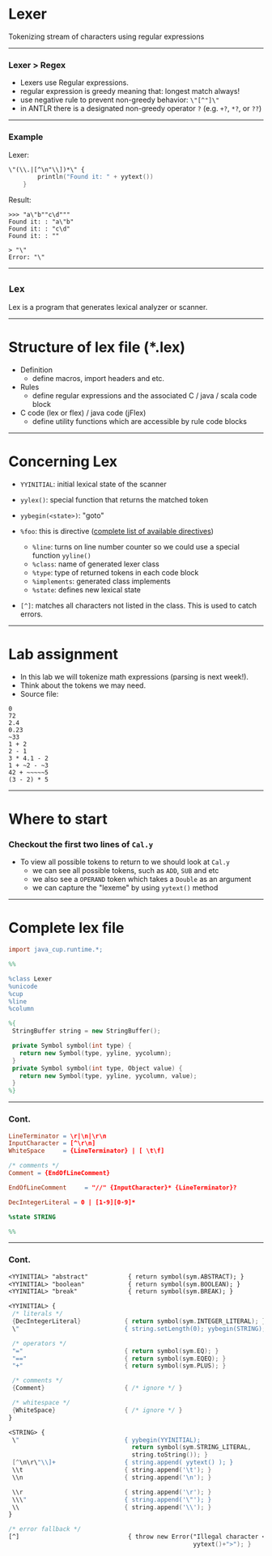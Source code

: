# Lexer

Tokenizing stream of characters using regular expressions

---

### Lexer > Regex

- Lexers use Regular expressions.
- regular expression is greedy meaning that: longest match always!
- use negative rule to prevent non-greedy behavior: `\"[^"]\"`
- in ANTLR there is a designated non-greedy operator `?` (e.g. `+?`, `*?`, or `??`)

---

### Example

Lexer:

```lex
\"(\\.|[^\n"\\])*\" {
        println("Found it: " + yytext())
    }
```

Result:

```shell
>>> "a\"b""c\d"""
Found it: : "a\"b"
Found it: : "c\d"
Found it: : ""

> "\"
Error: "\"
```

---

## `Lex`

Lex is a program that generates lexical analyzer or scanner.

---

# Structure of lex file (*.lex)

- Definition
   - define macros, import headers and etc.
- Rules
   - define regular expressions and the associated C / java / scala code block
- C code (lex or flex) / java code (jFlex)
   - define utility functions which are accessible by rule code blocks

---

# Concerning Lex

- `YYINITIAL`: initial lexical state of the scanner
- `yylex()`: special function that returns the matched token
- `yybegin(<state>)`: "goto" <state> 
- `%foo`: this is directive ([complete list of available directives](https://github.com/jflex-de/jflex/blob/master/docs/md/lex-specs.md))
   - `%line`: turns on line number counter so we could use a special function `yyline()`
   - `%class`: name of generated lexer class
   - `%type`: type of returned tokens in each code block
   - `%implements`: generated class implements
   - `%state`: defines new lexical state

- `[^]`: matches all characters not listed in the class. This is used to catch errors.

---

# Lab assignment

- In this lab we will tokenize math expressions (parsing is next week!).
- Think about the tokens we may need.
- Source file:

```
0
72
2.4
0.23
~33
1 + 2
2 - 1
3 * 4.1 - 2
1 + ~2 - ~3
42 + ~~~~~5
(3 - 2) * 5
```

---

# Where to start
### Checkout the first two lines of `Cal.y`

- To view all possible tokens to return to we should look at `Cal.y`
  -  we can see all possible tokens, such as `ADD`, `SUB` and etc
    - we also see a `OPERAND` token which takes a `Double` as an argument
    - we can capture the "lexeme" by using `yytext()` method  

---

# Complete lex file

```lex
import java_cup.runtime.*;

%%

%class Lexer
%unicode
%cup
%line
%column

%{
 StringBuffer string = new StringBuffer();

 private Symbol symbol(int type) {
   return new Symbol(type, yyline, yycolumn);
 }
 private Symbol symbol(int type, Object value) {
   return new Symbol(type, yyline, yycolumn, value);
 }
%}
```

---

### Cont.

```lex
LineTerminator = \r|\n|\r\n
InputCharacter = [^\r\n]
WhiteSpace     = {LineTerminator} | [ \t\f]

/* comments */
Comment = {EndOfLineComment}

EndOfLineComment     = "//" {InputCharacter}* {LineTerminator}?

DecIntegerLiteral = 0 | [1-9][0-9]*

%state STRING

%%
```

---

### Cont.

```lex
<YYINITIAL> "abstract"           { return symbol(sym.ABSTRACT); }
<YYINITIAL> "boolean"            { return symbol(sym.BOOLEAN); }
<YYINITIAL> "break"              { return symbol(sym.BREAK); }

<YYINITIAL> {
 /* literals */
 {DecIntegerLiteral}            { return symbol(sym.INTEGER_LITERAL); }
 \"                             { string.setLength(0); yybegin(STRING); }

 /* operators */
 "="                            { return symbol(sym.EQ); }
 "=="                           { return symbol(sym.EQEQ); }
 "+"                            { return symbol(sym.PLUS); }

 /* comments */
 {Comment}                      { /* ignore */ }

 /* whitespace */
 {WhiteSpace}                   { /* ignore */ }
}

<STRING> {
 \"                             { yybegin(YYINITIAL); 
                                  return symbol(sym.STRING_LITERAL, 
                                  string.toString()); }
 [^\n\r\"\\]+                   { string.append( yytext() ); }
 \\t                            { string.append('\t'); }
 \\n                            { string.append('\n'); }

 \\r                            { string.append('\r'); }
 \\\"                           { string.append('\"'); }
 \\                             { string.append('\\'); }
}

/* error fallback */
[^]                              { throw new Error("Illegal character <"+
                                                   yytext()+">"); }
```

